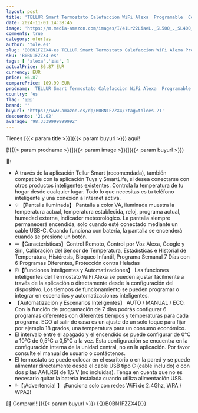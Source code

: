 ```yaml
---
layout: post
title: 'TELLUR Smart Termostato Calefaccion WiFi Alexa  Programable  Control Remoto por App y Voz  Seguridad Infantil  Compatible con Alexa  Google y Siri Shortcuts  Protección Frost  6 Programas Diarios'
date: 2024-11-01 14:38:45
image: 'https://m.media-amazon.com/images/I/41Lr22LiaeL._SL500_._SL400_.jpg'
comments: true
category: ofertas
author: 'tole.es'
slug: 'B0BN1FZZX4-es TELLUR Smart Termostato Calefaccion WiFi Alexa Programable...'
sku: 'B0BN1FZZX4-es'
tags: [ 'alexa','🇪🇸', ]
actualPrice: 86.87 EUR
currency: EUR
price: 86.87
comparePrice: 109.99 EUR
prodname: 'TELLUR Smart Termostato Calefaccion WiFi Alexa  Programable  Control Remoto por App y Voz  Seguridad Infantil  Compatible con Alexa  Google y Siri Shortcuts  Protección Frost  6 Programas Diarios'
country: 'es'
flag: '🇪🇸'
brand: ''
buyurl: 'https://www.amazon.es/dp/B0BN1FZZX4/?tag=tolees-21'
descuento: '21.02'
average: '98.3339999999992'
---
```


Tienes [{{< param title >}}]({{< param buyurl >}}) aqui!

[![{{< param prodname >}}]({{< param image >}})]({{< param buyurl >}})

🔎:

- A través de la aplicación Tellur Smart (recomendada), también compatible con la aplicación Tuya y SmartLife, si desea conectarse con otros productos inteligentes existentes. Controla la temperatura de tu hogar desde cualquier lugar. Todo lo que necesitas es tu teléfono inteligente y una conexión a Internet activa.
- 💡 【Pantalla iluminada】 Pantalla a color VA, iluminada muestra la temperatura actual, temperatura establecida, reloj, programa actual, humedad externa, indicador meteorológico. La pantalla siempre permanecerá encendida, solo cuando esté conectado mediante un cable USB-C. Cuando funciona con batería, la pantalla se encenderá cuando se presione un botón.
- ➡【Características】Control Remoto, Control por Voz Alexa, Google y Siri, Calibración del Sensor de Temperatura, Estadísticas e Historial de Temperatura, Histéresis, Bloqueo Infantil, Programa Semanal 7 Días con 6 Programas Diferentes, Protección contra Heladas
- ⏰【Funciones Inteligentes y Automatizaciones】 Las funciones inteligentes del Termostato WiFi Alexa se pueden ajustar fácilmente a través de la aplicación o directamente desde la configuración del dispositivo. Los tiempos de funcionamiento se pueden programar o integrar en escenarios y automatizaciones inteligentes.
- 【Automatización y Escenarios Inteligentes】 AUTO / MANUAL / ECO. Con la función de programación de 7 días podrás configurar 6 programas diferentes con diferentes tiempos y temperaturas para cada programa. ECO al salir de casa es un ajuste de un solo toque para fijar por ejemplo 18 grados, una temperatura para un consumo económico.
- El intervalo entre el apagado y el encendido se puede configurar de 0°C a 10°C de 0,5°C a 0,5°C a la vez. Esta configuración se encuentra en la configuración interna de la unidad central, no en la aplicación. Por favor consulte el manual de usuario o contáctenos.
- El termostato se puede colocar en el escritorio o en la pared y se puede alimentar directamente desde el cable USB tipo C (cable incluido) o con dos pilas AA(LR6) de 1,5 V (no incluidas). Tenga en cuenta que no es necesario quitar la batería instalada cuando utiliza alimentación USB.
- 💦【¡Advertencia! 】 ¡Funciona solo con redes WiFi de 2.4Ghz, WPA / WPA2!

[🛒 Comprar!!!]({{< param buyurl >}})
{{<world>}}B0BN1FZZX4{{</world>}}

